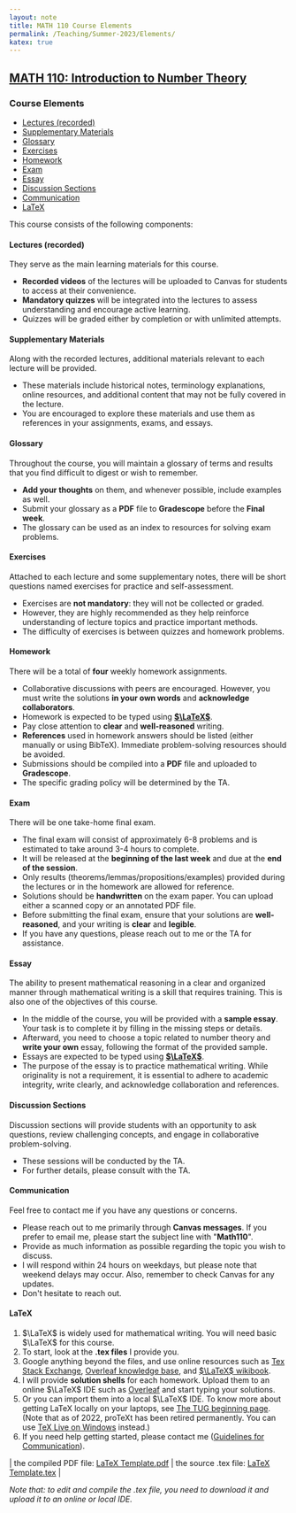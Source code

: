 ```yaml
---
layout: note
title: MATH 110 Course Elements
permalink: /Teaching/Summer-2023/Elements/
katex: true
---
```


## [MATH 110: Introduction to Number Theory](../)<!-- omit from toc --> 

### Course Elements <!-- omit from toc --> 

- [Lectures (recorded)](#lectures-recorded)
- [Supplementary Materials](#supplementary-materials)
- [Glossary](#glossary)
- [Exercises](#exercises)
- [Homework](#homework)
- [Exam](#exam)
- [Essay](#essay)
- [Discussion Sections](#discussion-sections)
- [Communication](#communication)
- [LaTeX](#latex)


This course consists of the following components:

#### Lectures (recorded)

They serve as the main learning materials for this course.

- **Recorded videos** of the lectures will be uploaded to Canvas for students to access at their convenience.
- **Mandatory quizzes** will be integrated into the lectures to assess understanding and encourage active learning.
- Quizzes will be graded either by completion or with unlimited attempts.

#### Supplementary Materials

Along with the recorded lectures, additional materials relevant to each lecture will be provided.

- These materials include historical notes, terminology explanations, online resources, and additional content that may not be fully covered in the lecture.
- You are encouraged to explore these materials and use them as references in your assignments, exams, and essays.

#### Glossary

Throughout the course, you will maintain a glossary of terms and results that you find difficult to digest or wish to remember.

- **Add your thoughts** on them, and whenever possible, include examples as well.
- Submit your glossary as a **PDF** file to **Gradescope** before the **Final week**.
- The glossary can be used as an index to resources for solving exam problems.

#### Exercises

Attached to each lecture and some supplementary notes, there will be short questions named exercises for practice and self-assessment.

- Exercises are **not mandatory**: they will not be collected or graded.
- However, they are highly recommended as they help reinforce understanding of lecture topics and practice important methods.
- The difficulty of exercises is between quizzes and homework problems.

#### Homework

There will be a total of **four** weekly homework assignments.

- Collaborative discussions with peers are encouraged. However, you must write the solutions **in your own words** and **acknowledge collaborators**.
- Homework is expected to be typed using [**$\LaTeX$**](#latex).
- Pay close attention to **clear** and **well-reasoned** writing.
- **References** used in homework answers should be listed (either manually or using BibTeX). Immediate problem-solving resources should be avoided.
- Submissions should be compiled into a **PDF** file and uploaded to **Gradescope**.
- The specific grading policy will be determined by the TA.

#### Exam

There will be one take-home final exam.

- The final exam will consist of approximately 6-8 problems and is estimated to take around 3-4 hours to complete.
- It will be released at the **beginning of the last week** and due at the **end of the session**.
- Only results (theorems/lemmas/propositions/examples) provided during the lectures or in the homework are allowed for reference.
- Solutions should be **handwritten** on the exam paper. You can upload either a scanned copy or an annotated PDF file.
- Before submitting the final exam, ensure that your solutions are **well-reasoned**, and your writing is **clear** and **legible**.
- If you have any questions, please reach out to me or the TA for assistance.

#### Essay

The ability to present mathematical reasoning in a clear and organized manner through mathematical writing is a skill that requires training. This is also one of the objectives of this course.

- In the middle of the course, you will be provided with a **sample essay**. Your task is to complete it by filling in the missing steps or details.
- Afterward, you need to choose a topic related to number theory and **write your own** essay, following the format of the provided sample.
- Essays are expected to be typed using [**$\LaTeX$**](#latex).
- The purpose of the essay is to practice mathematical writing. While originality is not a requirement, it is essential to adhere to academic integrity, write clearly, and acknowledge collaboration and references.

#### Discussion Sections

Discussion sections will provide students with an opportunity to ask questions, review challenging concepts, and engage in collaborative problem-solving.

- These sessions will be conducted by the TA.
- For further details, please consult with the TA.

#### Communication

Feel free to contact me if you have any questions or concerns.

- Please reach out to me primarily through **Canvas messages**. If you prefer to email me, please start the subject line with "**Math110**".
- Provide as much information as possible regarding the topic you wish to discuss.
- I will respond within 24 hours on weekdays, but please note that weekend delays may occur. Also, remember to check Canvas for any updates.
- Don't hesitate to reach out.

#### LaTeX 

1.  $\LaTeX$ is widely used for mathematical writing. You will need basic $\LaTeX$ for this course. 
2.  To start, look at the **.tex files** I provide you. 
3.  Google anything beyond the files, and use online resources such as [Tex Stack Exchange](https://tex.stackexchange.com/), [Overleaf knowledge base](https://www.overleaf.com/learn), and [$\LaTeX$ wikibook](https://en.wikibooks.org/wiki/LaTeX). 
4.  I will provide **solution shells** for each homework. Upload them to an online $\LaTeX$ IDE such as [Overleaf](https://www.overleaf.com/) and start typing your solutions.
5.  Or you can import them into a local $\LaTeX$ IDE. To know more about getting LaTeX locally on your laptops, see [The TUG beginning page](https://www.tug.org/begin.html). (Note that as of 2022, proTeXt has been retired permanently. You can use [TeX Live on Windows](https://www.tug.org/texlive/windows.html) instead.)
6.  If you need help getting started, please contact me ([Guidelines for Communication](#communication)).

| the compiled PDF file: [LaTeX Template.pdf](https://github.com/GauSyu/MathTeachingMaterials/raw/main/Winter%202023%20MATH%20110%20UCSC/LaTeX%20Template.pdf) | the source .tex file: [LaTeX Template.tex](https://github.com/GauSyu/MathTeachingMaterials/raw/main/Winter%202023%20MATH%20110%20UCSC/LaTeX%20Template.tex) |

*Note that: to edit and compile the .tex file, you need to download it and upload it to an online or local IDE.*